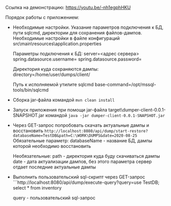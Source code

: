 Ссылка на демонстрацию: https://youtu.be/-nh1egphHKU

Порядок работы с приложением:

* Необходимые настройки. Указание параметров подключения к БД, пути sqlcmd, директории для сохранения файлов-дампов.
    Необходимые настройки в файле конфигураций src\main\resources\application.properties

    Параметры подключения к БД:
    server=<адрес сервера>
    spring.datasource.username=<username>
    spring.datasource.password=<password>

    Директория куда сохраняются дампы:
    directory=/home/user/dumps/client/

    Путь к исполняемой утилите sqlcmd
    base-command=/opt/mssql-tools/bin/sqlcmd

* Сборка jar-файла командой ```mvn clean install```

* Запуск приложения при помощи jar-файла target\dumper-client-0.0.1-SNAPSHOT.jar командой ```java -jar dumper-client-0.0.1-SNAPSHOT.jar```

* Через GET-запрос попробовать скачать актуальные дампы и восстановить ```http://localhost:8080/api/dump/start-restore?databaseName=TestDB&path=C:\WORK\DUMPS&date=2020-08-25```
    Обязательные параметр:
    databaseName - название БД, дампы которой необходимо восстановить

    Необязательные:
    path - директория куда буду скачиваться дампы
    date - дата актуализации дампов, без этого параметра сервер отдает последние актуальные дампы

* Выполнить пользовательский sql-скрипт через GET-запрос ```http://localhost:8080/api/dump/execute-query?query=use TestDB; select * from inventory

    query - пользовательский sql-запрос
